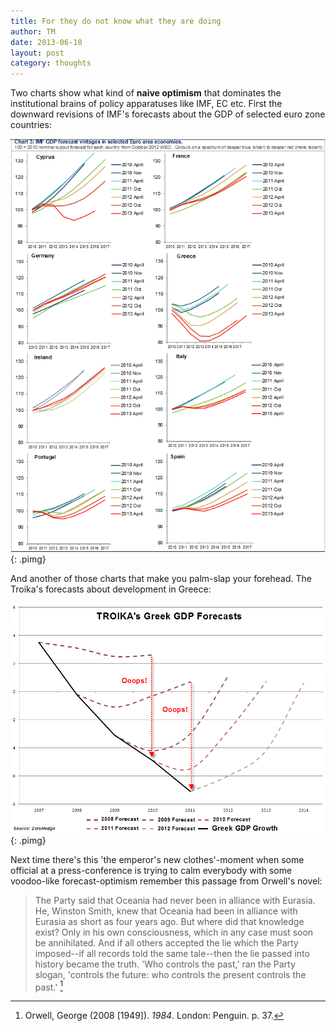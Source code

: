 ```yaml
---
title: For they do not know what they are doing
author: TM
date: 2013-06-10
layout: post
category: thoughts
---
```


Two charts show what kind of **naive optimism** that dominates the institutional brains of policy apparatuses like IMF, EC etc.
First the downward revisions of IMF's forecasts about the GDP of selected euro zone countries:

![IMF forecast](/assets/imf-forecast.png){: .pimg}

And another of those charts that make you palm-slap your forehead. The Troika's forecasts about development in Greece:

![Troika Forecast for Greece](/assets/troika-forecast.png){: .pimg}

Next time there's this 'the emperor's new clothes'-moment when some official at a press-conference is trying to calm everybody with some voodoo-like forecast-optimism remember this passage from Orwell's novel:

>The Party said that Oceania had never been in alliance with Eurasia. He, Winston Smith, knew that Oceania had been in alliance with Eurasia as short as four years ago. But where did that knowledge exist? Only in his own consciousness, which in any case must soon be annihilated. And if all others accepted the lie which the Party imposed--if all records told the same tale--then the lie passed into history became the truth. 'Who controls the past,' ran the Party slogan, 'controls the future: who controls the present controls the past.' [^Orwell]

[^Orwell]: Orwell, George (2008 [1949]). _1984_. London: Penguin. p. 37.